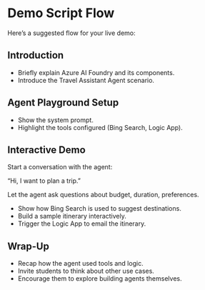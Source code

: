 # Demo Script Flow

Here’s a suggested flow for your live demo:

## Introduction

- Briefly explain Azure AI Foundry and its components.
- Introduce the Travel Assistant Agent scenario.

## Agent Playground Setup

- Show the system prompt.
- Highlight the tools configured (Bing Search, Logic App).

## Interactive Demo

Start a conversation with the agent:

“Hi, I want to plan a trip.”

Let the agent ask questions about budget, duration, preferences.

- Show how Bing Search is used to suggest destinations.
- Build a sample itinerary interactively.
- Trigger the Logic App to email the itinerary.

## Wrap-Up

- Recap how the agent used tools and logic.
- Invite students to think about other use cases.
- Encourage them to explore building agents themselves.
